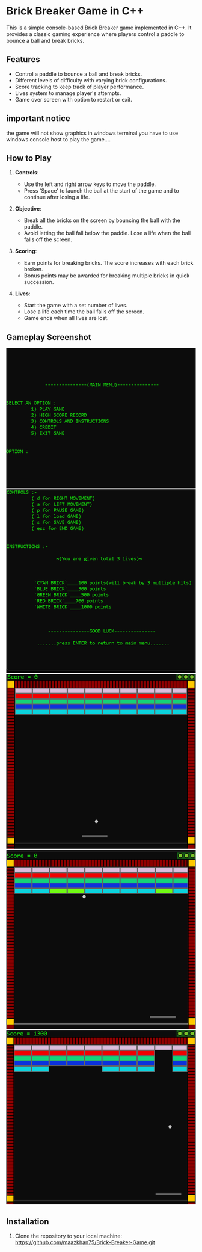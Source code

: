 # Brick Breaker Game in C++

This is a simple console-based Brick Breaker game implemented in C++. It provides a classic gaming experience where players control a paddle to bounce a ball and break bricks.

## Features

- Control a paddle to bounce a ball and break bricks.
- Different levels of difficulty with varying brick configurations.
- Score tracking to keep track of player performance.
- Lives system to manage player's attempts.
- Game over screen with option to restart or exit.

## important notice
 the game will not show graphics in windows terminal you have to use windows console host to play the game....


## How to Play

1. **Controls**:
   - Use the left and right arrow keys to move the paddle.
   - Press 'Space' to launch the ball at the start of the game and to continue after losing a life.

2. **Objective**:
   - Break all the bricks on the screen by bouncing the ball with the paddle.
   - Avoid letting the ball fall below the paddle. Lose a life when the ball falls off the screen.

3. **Scoring**:
   - Earn points for breaking bricks. The score increases with each brick broken.
   - Bonus points may be awarded for breaking multiple bricks in quick succession.

4. **Lives**:
   - Start the game with a set number of lives.
   - Lose a life each time the ball falls off the screen.
   - Game ends when all lives are lost.

## Gameplay Screenshot

![gameMenu](screenShots/1.png)
![gameControls](screenShots/2.png)
![gameplay](screenShots/3.png)
![gameplay](screenShots/4.png)
![gameplay](screenShots/5.png)


## Installation

1. Clone the repository to your local machine: https://github.com/maazkhan75/Brick-Breaker-Game.git



